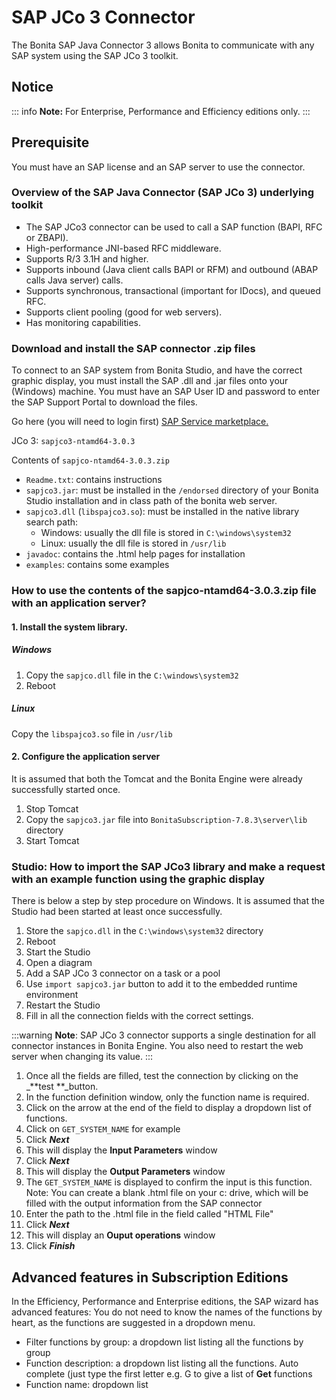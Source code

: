 # SAP JCo 3 Connector

The Bonita SAP Java Connector 3 allows Bonita to communicate with any SAP system using the SAP JCo 3 toolkit.

## Notice

::: info
**Note:** For Enterprise, Performance and Efficiency editions only.
:::

## Prerequisite

You must have an SAP license and an SAP server to use the connector.

### Overview of the SAP Java Connector (SAP JCo 3) underlying toolkit

- The SAP JCo3 connector can be used to call a SAP function (BAPI, RFC or ZBAPI).
- High-performance JNI-based RFC middleware.
- Supports R/3 3.1H and higher. 
- Supports inbound (Java client calls BAPI or RFM) and outbound (ABAP calls Java server) calls. 
- Supports synchronous, transactional (important for IDocs), and queued RFC. 
- Supports client pooling (good for web servers).
- Has monitoring capabilities.

### Download and install the SAP connector .zip files

To connect to an SAP system from Bonita Studio, and have the correct graphic display, you must install the SAP .dll and .jar files onto your (Windows) machine. You must have an SAP User ID and password to enter the SAP Support Portal to download the files.

Go here (you will need to login first) [SAP Service marketplace.](http://service.sap.com/connectors)

JCo 3: `sapjco3-ntamd64-3.0.3`

Contents of `sapjco-ntamd64-3.0.3.zip`

- `Readme.txt`: contains instructions
- `sapjco3.jar`: must be installed in the `/endorsed` directory of your Bonita Studio installation and in class path of the bonita web server.
- `sapjco3.dll` (`libspajco3.so`): must be installed in the native library search path:
  - Windows: usually the dll file is stored in `C:\windows\system32`
  - Linux: usually the dll file is stored in `/usr/lib`
- `javadoc`: contains the .html help pages for installation
- `examples`: contains some examples

### How to use the contents of the sapjco-ntamd64-3.0.3.zip file with an application server?

#### 1. Install the system library.

##### Windows

1. Copy the `sapjco.dll` file in the `C:\windows\system32`
2. Reboot

##### Linux

Copy the `libspajco3.so` file in `/usr/lib`

#### 2. Configure the application server

It is assumed that both the Tomcat and the Bonita Engine were already successfully started once.

1. Stop Tomcat
2. Copy the `sapjco3.jar` file into `BonitaSubscription-7.8.3\server\lib` directory
3. Start Tomcat

### Studio: How to import the SAP JCo3 library and make a request with an example function using the graphic display

There is below a step by step procedure on Windows. It is assumed that the Studio had been started at least once successfully.

1. Store the `sapjco.dll` in the `C:\windows\system32` directory
2. Reboot
3. Start the Studio
4. Open a diagram
5. Add a SAP JCo 3 connector on a task or a pool
6. Use `import sapjco3.jar` button to add it to the embedded runtime environment
7. Restart the Studio
8. Fill in all the connection fields with the correct settings. 

:::warning
**Note**: SAP JCo 3 connector supports a single destination for all connector instances in Bonita Engine. You also need to restart the web server when changing its value.
:::

1. Once all the fields are filled, test the connection by clicking on the \_**test **\_button.
2. In the function definition window, only the function name is required.
3. Click on the arrow at the end of the field to display a dropdown list of functions.
4. Click on `GET_SYSTEM_NAME` for example
5. Click _**Next**_
6. This will display the **Input Parameters** window
7. Click _**Next**_
8. This will display the **Output Parameters** window
9. The `GET_SYSTEM_NAME` is displayed to confirm the input is this function. Note: You can create a blank .html file on your c: drive, which will be filled with the output information from the SAP connector
10. Enter the path to the .html file in the field called "HTML File"
11. Click _**Next**_
12. This will display an **Ouput operations** window
13. Click _**Finish**_

## Advanced features in Subscription Editions

In the Efficiency, Performance and Enterprise editions, the SAP wizard has advanced features: You do not need to know the names of the functions by heart, as the functions are suggested in a dropdown menu. 

- Filter functions by group: a dropdown list listing all the functions by group
- Function description: a dropdown list listing all the functions. Auto complete (just type the first letter e.g. G to give a list of **Get** functions
- Function name: dropdown list
